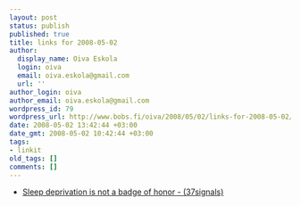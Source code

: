 ```yaml
---
layout: post
status: publish
published: true
title: links for 2008-05-02
author:
  display_name: Oiva Eskola
  login: oiva
  email: oiva.eskola@gmail.com
  url: ''
author_login: oiva
author_email: oiva.eskola@gmail.com
wordpress_id: 79
wordpress_url: http://www.bobs.fi/oiva/2008/05/02/links-for-2008-05-02/
date: 2008-05-02 13:42:44 +03:00
date_gmt: 2008-05-02 10:42:44 +03:00
tags:
- linkit
old_tags: []
comments: []
---
```

<ul class="delicious">
<li>
<div class="delicious-link"><a href="http://www.37signals.com/svn/posts/1006-sleep-deprivation-is-not-a-badge-of-honor">Sleep deprivation is not a badge of honor - (37signals)</a></div><br />
	</li>
</ul>
